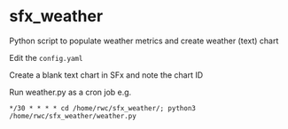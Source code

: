 # sfx_weather
Python script to populate weather metrics and create weather (text) chart

Edit the `config.yaml`

Create a blank text chart in SFx and note the chart ID

Run weather.py as a cron job e.g.

`*/30 * * * * cd /home/rwc/sfx_weather/; python3 /home/rwc/sfx_weather/weather.py`

